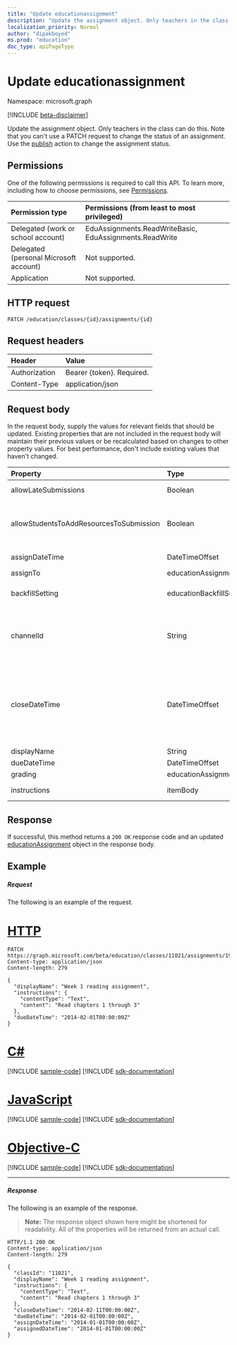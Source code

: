 ```yaml
---
title: "Update educationassignment"
description: "Update the assignment object. Only teachers in the class can do this. Note that you can't use a PATCH request to change the status of an assignment. Use the publish action to change the assignment status."
localization_priority: Normal
author: "dipakboyed"
ms.prod: "education"
doc_type: apiPageType
---
```


# Update educationassignment

Namespace: microsoft.graph

[!INCLUDE [beta-disclaimer](../../includes/beta-disclaimer.md)]

Update the assignment object. Only teachers in the class can do this. Note that you can't use a PATCH request to change the status of an assignment. Use the [publish](../api/educationassignment-publish.md) action to change the assignment status.

## Permissions
One of the following permissions is required to call this API. To learn more, including how to choose permissions, see [Permissions](/graph/permissions-reference).

|Permission type      | Permissions (from least to most privileged)              |
|:--------------------|:---------------------------------------------------------|
|Delegated (work or school account) |  EduAssignments.ReadWriteBasic, EduAssignments.ReadWrite  |
|Delegated (personal Microsoft account) |  Not supported.  |
|Application | Not supported. | 

## HTTP request
<!-- { "blockType": "ignored" } -->
```http
PATCH /education/classes/{id}/assignments/{id}
```
## Request headers
| Header       | Value |
|:---------------|:--------|
| Authorization  | Bearer {token}. Required.  |
| Content-Type  | application/json  |

## Request body
In the request body, supply the values for relevant fields that should be updated. Existing properties that are not included in the request body will maintain their previous values or be recalculated based on changes to other property values. For best performance, don't include existing values that haven't changed.

| Property	   | Type	|Description|
|:---------------|:--------|:----------|
|allowLateSubmissions|Boolean| Whether submissions can be submitted after the due date.|
|allowStudentsToAddResourcesToSubmission|Boolean| Whether a student can add resources to a submission. Indicated whether the only items on the submission came from the assignment resource list. |
|assignDateTime|DateTimeOffset| Date the assignment should be published to students. |
|assignTo|educationAssignmentRecipient| Students who get the assignment.|
|backfillSetting|educationBackfillSetting| Controls the behavior for students who are added after the assignment is published.|
|channelId|String| Channel to post assignment publish notification. Updating the channelId is not allowed after the assignment has been published and is only allowed when **assignTo** value is [educationAssignmentClassRecipient](educationassignmentclassrecipient.md).|
|closeDateTime|DateTimeOffset| Date when the assignment will be closed for submissions. This is an optional field that can be null if the assignment does not allowLateSubmissions or the closeDateTime is the same as the dueDateTime but if specified, it must be greater than or equal to the dueDateTime.|
|displayName|String| Name of assignment. |
|dueDateTime|DateTimeOffset| Date assignment is due. |
|grading|educationAssignmentGradeType| How the assignment will be graded.|
|instructions|itemBody| Instructions to be given to the students along with the assignment. |

## Response
If successful, this method returns a `200 OK` response code and an updated [educationAssignment](../resources/educationassignment.md) object in the response body.
## Example
##### Request
The following is an example of the request.

# [HTTP](#tab/http)
<!-- {
  "blockType": "request",
  "name": "update_educationassignment"
}-->
```http
PATCH https://graph.microsoft.com/beta/education/classes/11021/assignments/19002
Content-type: application/json
Content-length: 279

{
  "displayName": "Week 1 reading assignment",
  "instructions": {
    "contentType": "Text",
    "content": "Read chapters 1 through 3"
  },
  "dueDateTime": "2014-02-01T00:00:00Z"
}
```
# [C#](#tab/csharp)
[!INCLUDE [sample-code](../includes/snippets/csharp/update-educationassignment-csharp-snippets.md)]
[!INCLUDE [sdk-documentation](../includes/snippets/snippets-sdk-documentation-link.md)]

# [JavaScript](#tab/javascript)
[!INCLUDE [sample-code](../includes/snippets/javascript/update-educationassignment-javascript-snippets.md)]
[!INCLUDE [sdk-documentation](../includes/snippets/snippets-sdk-documentation-link.md)]

# [Objective-C](#tab/objc)
[!INCLUDE [sample-code](../includes/snippets/objc/update-educationassignment-objc-snippets.md)]
[!INCLUDE [sdk-documentation](../includes/snippets/snippets-sdk-documentation-link.md)]

---

##### Response
The following is an example of the response. 

>**Note:** The response object shown here might be shortened for readability. All of the properties will be returned from an actual call.

<!-- {
  "blockType": "response",
  "truncated": true,
  "@odata.type": "microsoft.graph.educationAssignment"
} -->
```http
HTTP/1.1 200 OK
Content-type: application/json
Content-length: 279

{
  "classId": "11021",
  "displayName": "Week 1 reading assignment",
  "instructions": {
    "contentType": "Text",
    "content": "Read chapters 1 through 3"
  },
  "closeDateTime": "2014-02-11T00:00:00Z",
  "dueDateTime": "2014-02-01T00:00:00Z",
  "assignDateTime": "2014-01-01T00:00:00Z",
  "assignedDateTime": "2014-01-01T00:00:00Z"
}
```

<!-- uuid: 8fcb5dbc-d5aa-4681-8e31-b001d5168d79
2015-10-25 14:57:30 UTC -->
<!--
{
  "type": "#page.annotation",
  "description": "Update educationassignment",
  "keywords": "",
  "section": "documentation",
  "tocPath": "",
  "suppressions": [
  ]
}
-->

